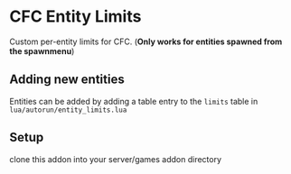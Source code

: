 # CFC Entity Limits
Custom per-entity limits for CFC. (**Only works for entities spawned from the spawnmenu**)

## Adding new entities
Entities can be added by adding a table entry to the `limits` table in `lua/autorun/entity_limits.lua`

## Setup
clone this addon into your server/games addon directory

